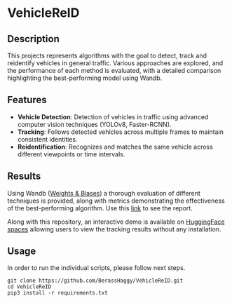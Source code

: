 # VehicleReID

## Description
This projects represents algorithms with the goal to detect, track and reidentify vehicles in general traffic. 
Various approaches are explored, and the performance of each method is evaluated, with a detailed comparison highlighting the best-performing model using Wandb.

## Features
* **Vehicle Detection**: Detection of vehicles in traffic using advanced computer vision techniques (YOLOv8, Faster-RCNN).
* **Tracking**: Follows detected vehicles across multiple frames to maintain consistent identities.
* **Reidentification**: Recognizes and matches the same vehicle across different viewpoints or time intervals.

## Results
Using Wandb ([Weights & Biases](https://wandb.ai/site/)) a thorough evaluation of different techniques is provided, along with metrics demonstrating the effectiveness of the best-performing algorithm.
Use this [link](https://wandb.ai/krausm00/VehicleReID/reports/Vehicle-Re-Identification--VmlldzoxMjI1NTc0NQ) to see the report. 

Along with this repository, an interactive demo is available on [HuggingFace spaces](https://api.wandb.ai/links/krausm00/zcq7i8gk) allowing users to view the tracking results without any installation.


## Usage
In order to run the individual scripts, please follow next steps.
```
git clone https://github.com/BerassHaggy/VehicleReID.git
cd VehicleReID
pip3 install -r requirements.txt
```
